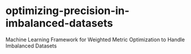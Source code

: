 # optimizing-precision-in-imbalanced-datasets
Machine Learning Framework for Weighted Metric Optimization to Handle Imbalanced Datasets
